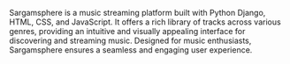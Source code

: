 Sargamsphere is a music streaming platform built with Python Django, HTML, CSS, and JavaScript. It offers a rich library of tracks across various genres, providing an intuitive and visually appealing interface for discovering and streaming music. Designed for music enthusiasts, Sargamsphere ensures a seamless and engaging user experience.
